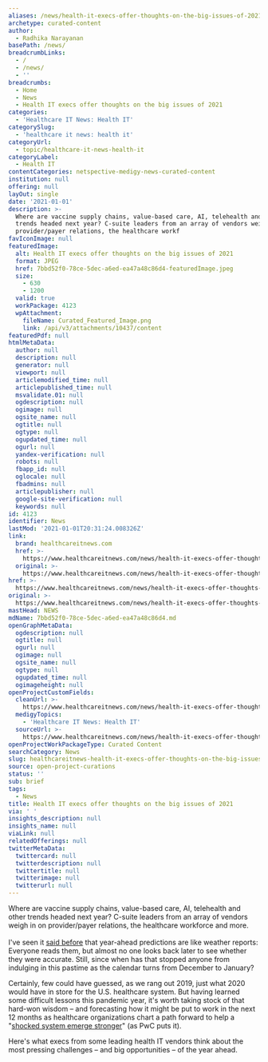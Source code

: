 ```yaml
---
aliases: /news/health-it-execs-offer-thoughts-on-the-big-issues-of-2021
archetype: curated-content
author:
  - Radhika Narayanan
basePath: /news/
breadcrumbLinks:
  - /
  - /news/
  - ''
breadcrumbs:
  - Home
  - News
  - Health IT execs offer thoughts on the big issues of 2021
categories:
  - 'Healthcare IT News: Health IT'
categorySlug:
  - 'healthcare it news: health it'
categoryUrl:
  - topic/healthcare-it-news-health-it
categoryLabel:
  - Health IT
contentCategories: netspective-medigy-news-curated-content
institution: null
offering: null
layOut: single
date: '2021-01-01'
description: >-
  Where are vaccine supply chains, value-based care, AI, telehealth and other
  trends headed next year? C-suite leaders from an array of vendors weigh in on
  provider/payer relations, the healthcare workf
favIconImage: null
featuredImage:
  alt: Health IT execs offer thoughts on the big issues of 2021
  format: JPEG
  href: 7bbd52f0-78ce-5dec-a6ed-ea47a48c86d4-featuredImage.jpeg
  size:
    - 630
    - 1200
  valid: true
  workPackage: 4123
  wpAttachment:
    fileName: Curated_Featured_Image.png
    link: /api/v3/attachments/10437/content
featuredPdf: null
htmlMetaData:
  author: null
  description: null
  generator: null
  viewport: null
  articlemodified_time: null
  articlepublished_time: null
  msvalidate.01: null
  ogdescription: null
  ogimage: null
  ogsite_name: null
  ogtitle: null
  ogtype: null
  ogupdated_time: null
  ogurl: null
  yandex-verification: null
  robots: null
  fbapp_id: null
  oglocale: null
  fbadmins: null
  articlepublisher: null
  google-site-verification: null
  keywords: null
id: 4123
identifier: News
lastMod: '2021-01-01T20:31:24.008326Z'
link:
  brand: healthcareitnews.com
  href: >-
    https://www.healthcareitnews.com/news/health-it-execs-offer-thoughts-big-issues-2021
  original: >-
    https://www.healthcareitnews.com/news/health-it-execs-offer-thoughts-big-issues-2021
href: >-
  https://www.healthcareitnews.com/news/health-it-execs-offer-thoughts-big-issues-2021
original: >-
  https://www.healthcareitnews.com/news/health-it-execs-offer-thoughts-big-issues-2021
mastHead: NEWS
mdName: 7bbd52f0-78ce-5dec-a6ed-ea47a48c86d4.md
openGraphMetaData:
  ogdescription: null
  ogtitle: null
  ogurl: null
  ogimage: null
  ogsite_name: null
  ogtype: null
  ogupdated_time: null
  ogimageheight: null
openProjectCustomFields:
  cleanUrl: >-
    https://www.healthcareitnews.com/news/health-it-execs-offer-thoughts-big-issues-2021
  medigyTopics:
    - 'Healthcare IT News: Health IT'
  sourceUrl: >-
    https://www.healthcareitnews.com/news/health-it-execs-offer-thoughts-big-issues-2021
openProjectWorkPackageType: Curated Content
searchCategory: News
slug: healthcareitnews-health-it-execs-offer-thoughts-on-the-big-issues-of-2021
source: open-project-curations
status: ''
sub: brief
tags:
  - News
title: Health IT execs offer thoughts on the big issues of 2021
via: ' '
insights_description: null
insights_name: null
viaLink: null
relatedOfferings: null
twitterMetaData:
  twittercard: null
  twitterdescription: null
  twittertitle: null
  twitterimage: null
  twitterurl: null
---
```

<p>Where are vaccine supply chains, value-based care, AI, telehealth and other trends headed next year? C-suite leaders from an array of vendors weigh in on provider/payer relations, the healthcare workforce and more.<br><br>I've seen it <a href="https://www.forbes.com/sites/jonpicoult/2019/12/22/what-will-next-year-bring--heres-a-bold-customer-experience-prediction/?sh=b7045535739f">said before</a> that year-ahead predictions are like weather reports: Everyone reads them, but almost no one looks back later to see whether they were accurate. Still, since when has that stopped anyone from indulging in this pastime as the calendar turns from December to January?</p><p>Certainly, few could have guessed, as we rang out 2019, just what 2020 would have in store for the U.S. healthcare system. But having learned some difficult lessons this pandemic year, it's worth taking stock of that hard-won wisdom – and forecasting how it might be put to work in the next 12 months as healthcare organizations chart a path forward to help a "<a href="https://www.healthcareitnews.com/news/here-are-major-issues-facing-healthcare-2021-according-pwc">shocked system emerge stronger</a>" (as PwC puts it).</p><p>Here's what execs from some leading health IT vendors think about the most pressing challenges – and big opportunities – of the year ahead.</p>
